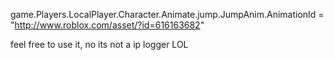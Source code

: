 game.Players.LocalPlayer.Character.Animate.jump.JumpAnim.AnimationId = "http://www.roblox.com/asset/?id=616163682"


feel free to use it, no its not a ip logger LOL
